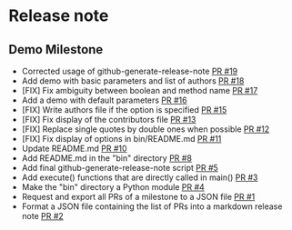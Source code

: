 # Release note

## Demo Milestone

- Corrected usage of github-generate-release-note [PR #19](https://github.com/cbentejac/github-generate-release-note/pull/19)
- Add demo with basic parameters and list of authors [PR #18](https://github.com/cbentejac/github-generate-release-note/pull/18)
- [FIX] Fix ambiguity between boolean and method name [PR #17](https://github.com/cbentejac/github-generate-release-note/pull/17)
- Add a demo with default parameters [PR #16](https://github.com/cbentejac/github-generate-release-note/pull/16)
- [FIX] Write authors file if the option is specified [PR #15](https://github.com/cbentejac/github-generate-release-note/pull/15)
- [FIX] Fix display of the contributors file [PR #13](https://github.com/cbentejac/github-generate-release-note/pull/13)
- [FIX] Replace single quotes by double ones when possible [PR #12](https://github.com/cbentejac/github-generate-release-note/pull/12)
- [FIX] Fix display of options in bin/README.md [PR #11](https://github.com/cbentejac/github-generate-release-note/pull/11)
- Update README.md [PR #10](https://github.com/cbentejac/github-generate-release-note/pull/10)
- Add README.md in the "bin" directory [PR #8](https://github.com/cbentejac/github-generate-release-note/pull/8)
- Add final github-generate-release-note script [PR #5](https://github.com/cbentejac/github-generate-release-note/pull/5)
- Add execute() functions that are directly called in main() [PR #3](https://github.com/cbentejac/github-generate-release-note/pull/3)
- Make the "bin" directory a Python module [PR #4](https://github.com/cbentejac/github-generate-release-note/pull/4)
- Request and export all PRs of a milestone to a JSON file [PR #1](https://github.com/cbentejac/github-generate-release-note/pull/1)
- Format a JSON file containing the list of PRs into a markdown release note [PR #2](https://github.com/cbentejac/github-generate-release-note/pull/2)
